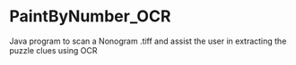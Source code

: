 # PaintByNumber_OCR
Java program to scan a Nonogram .tiff and assist the user in extracting the puzzle clues using OCR
